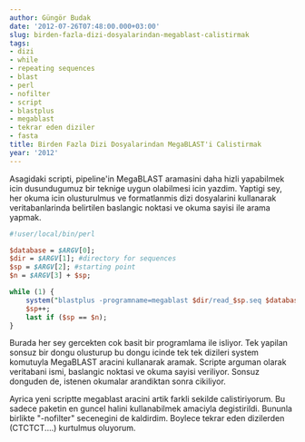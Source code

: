 ```yaml
---
author: Güngör Budak
date: '2012-07-26T07:48:00.000+03:00'
slug: birden-fazla-dizi-dosyalarindan-megablast-calistirmak
tags:
- dizi
- while
- repeating sequences
- blast
- perl
- nofilter
- script
- blastplus
- megablast
- tekrar eden diziler
- fasta
title: Birden Fazla Dizi Dosyalarindan MegaBLAST'i Calistirmak
year: '2012'
---
```


Asagidaki scripti, pipeline'in MegaBLAST aramasini daha hizli yapabilmek icin dusundugumuz bir teknige uygun olabilmesi icin yazdim. Yaptigi sey, her okuma icin olusturulmus ve formatlanmis dizi dosyalarini kullanarak veritabanlarinda belirtilen baslangic noktasi ve okuma sayisi ile arama yapmak.

```perl
#!user/local/bin/perl

$database = $ARGV[0];
$dir = $ARGV[1]; #directory for sequences
$sp = $ARGV[2]; #starting point
$n = $ARGV[3] + $sp;

while (1) {
    system("blastplus -programname=megablast $dir/read_$sp.seq $database -OUTFILE=read_$sp.megablast -nobatch -d");
    $sp++;
    last if ($sp == $n);
}
```

Burada her sey gercekten cok basit bir programlama ile isliyor. Tek yapilan sonsuz bir dongu olusturup bu dongu icinde tek tek dizileri system komutuyla MegaBLAST aracini kullanarak aramak. Scripte arguman olarak veritabani ismi, baslangic noktasi ve okuma sayisi veriliyor. Sonsuz donguden de, istenen okumalar arandiktan sonra cikiliyor.

Ayrica yeni scriptte megablast aracini artik farkli sekilde calistiriyorum. Bu sadece paketin en guncel halini kullanabilmek amaciyla degistirildi. Bununla birlikte "-nofilter" secenegini de kaldirdim. Boylece tekrar eden dizilerden (CTCTCT....) kurtulmus oluyorum.
